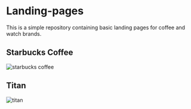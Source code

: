 # Landing-pages

This is a simple repository containing basic landing pages for coffee and watch brands.

## Starbucks Coffee
![starbucks coffee](https://user-images.githubusercontent.com/84268500/181381894-0c980203-0ee5-49ba-9223-8b601cfacf04.jpg)

## Titan
![titan](https://user-images.githubusercontent.com/84268500/181382312-dd1695e0-7718-4216-906d-87bc068cfeb1.jpg)
